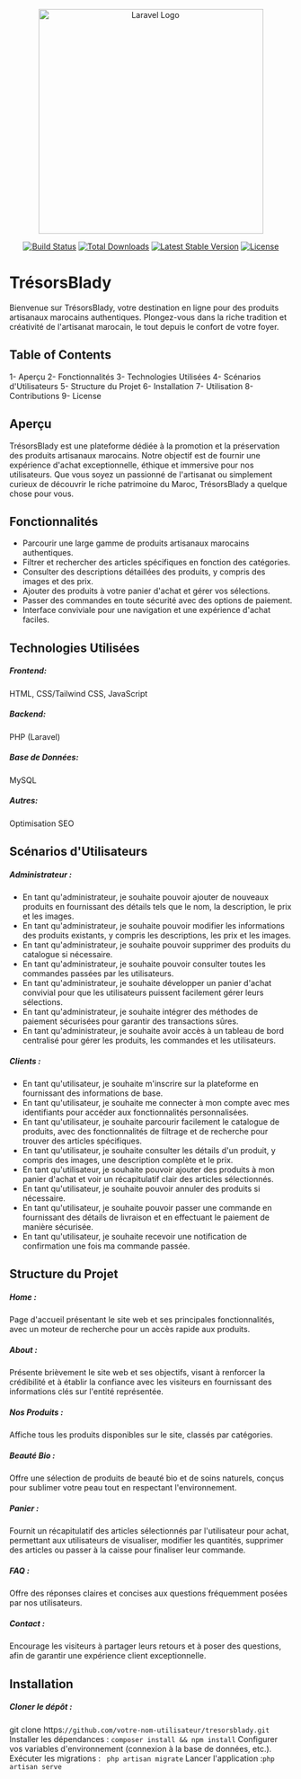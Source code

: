 <p align="center"><a href="https://laravel.com" target="_blank"><img src="https://raw.githubusercontent.com/laravel/art/master/logo-lockup/5%20SVG/2%20CMYK/1%20Full%20Color/laravel-logolockup-cmyk-red.svg" width="400" alt="Laravel Logo"></a></p>

<p align="center">
<a href="https://github.com/laravel/framework/actions"><img src="https://github.com/laravel/framework/workflows/tests/badge.svg" alt="Build Status"></a>
<a href="https://packagist.org/packages/laravel/framework"><img src="https://img.shields.io/packagist/dt/laravel/framework" alt="Total Downloads"></a>
<a href="https://packagist.org/packages/laravel/framework"><img src="https://img.shields.io/packagist/v/laravel/framework" alt="Latest Stable Version"></a>
<a href="https://packagist.org/packages/laravel/framework"><img src="https://img.shields.io/packagist/l/laravel/framework" alt="License"></a>
</p>

# TrésorsBlady

Bienvenue sur TrésorsBlady, votre destination en ligne pour des produits artisanaux marocains authentiques. Plongez-vous dans la riche tradition et créativité de l'artisanat marocain, le tout depuis le confort de votre foyer.

## Table of Contents


1- Aperçu
2- Fonctionnalités
3- Technologies Utilisées
4- Scénarios d'Utilisateurs
5- Structure du Projet
6- Installation
7- Utilisation
8- Contributions
9- License

## Aperçu

TrésorsBlady est une plateforme dédiée à la promotion et la préservation des produits artisanaux marocains. Notre objectif est de fournir une expérience d'achat exceptionnelle, éthique et immersive pour nos utilisateurs. Que vous soyez un passionné de l'artisanat ou simplement curieux de découvrir le riche patrimoine du Maroc, TrésorsBlady a quelque chose pour vous.


## Fonctionnalités
- Parcourir une large gamme de produits artisanaux marocains authentiques.
- Filtrer et rechercher des articles spécifiques en fonction des catégories.
- Consulter des descriptions détaillées des produits, y compris des images et des prix.
- Ajouter des produits à votre panier d'achat et gérer vos sélections.
- Passer des commandes en toute sécurité avec des options de paiement.
- Interface conviviale pour une navigation et une expérience d'achat faciles.
## Technologies Utilisées
##### Frontend: 
HTML, CSS/Tailwind CSS, JavaScript
##### Backend: 
PHP (Laravel)
##### Base de Données: 
MySQL
##### Autres: 
Optimisation SEO
## Scénarios d'Utilisateurs
##### Administrateur :
- En tant qu'administrateur, je souhaite pouvoir ajouter de nouveaux produits en fournissant des détails tels que le nom, la description, le prix et les images.
- En tant qu'administrateur, je souhaite pouvoir modifier les informations des produits existants, y compris les descriptions, les prix et les images.
- En tant qu'administrateur, je souhaite pouvoir supprimer des produits du catalogue si nécessaire.
- En tant qu'administrateur, je souhaite pouvoir consulter toutes les commandes passées par les utilisateurs.
- En tant qu'administrateur, je souhaite développer un panier d'achat convivial pour que les utilisateurs puissent facilement gérer leurs sélections.
- En tant qu'administrateur, je souhaite intégrer des méthodes de paiement sécurisées pour garantir des transactions sûres.
- En tant qu'administrateur, je souhaite avoir accès à un tableau de bord centralisé pour gérer les produits, les commandes et les utilisateurs.
##### Clients :
- En tant qu'utilisateur, je souhaite m'inscrire sur la plateforme en fournissant des informations de base.
- En tant qu'utilisateur, je souhaite me connecter à mon compte avec mes identifiants pour accéder aux fonctionnalités personnalisées.
- En tant qu'utilisateur, je souhaite parcourir facilement le catalogue de produits, avec des fonctionnalités de filtrage et de recherche pour trouver des articles spécifiques.
- En tant qu'utilisateur, je souhaite consulter les détails d'un produit, y compris des images, une description complète et le prix.
- En tant qu'utilisateur, je souhaite pouvoir ajouter des produits à mon panier d'achat et voir un récapitulatif clair des articles sélectionnés.
- En tant qu'utilisateur, je souhaite pouvoir annuler des produits si nécessaire.
- En tant qu'utilisateur, je souhaite pouvoir passer une commande en fournissant des détails de livraison et en effectuant le paiement de manière sécurisée.
- En tant qu'utilisateur, je souhaite recevoir une notification de confirmation une fois ma commande passée.
## Structure du Projet
##### Home :
Page d'accueil présentant le site web et ses principales fonctionnalités, avec un moteur de recherche pour un accès rapide aux produits.
##### About  :
Présente brièvement le site web et ses objectifs, visant à renforcer la crédibilité et à établir la confiance avec les visiteurs en fournissant des informations clés sur l'entité représentée.
##### Nos Produits :
Affiche tous les produits disponibles sur le site, classés par catégories.
##### Beauté Bio : 
Offre une sélection de produits de beauté bio et de soins naturels, conçus pour sublimer votre peau tout en respectant l'environnement.
##### Panier :
Fournit un récapitulatif des articles sélectionnés par l'utilisateur pour achat, permettant aux utilisateurs de visualiser, modifier les quantités, supprimer des articles ou passer à la caisse pour finaliser leur commande.
##### FAQ :
Offre des réponses claires et concises aux questions fréquemment posées par nos utilisateurs.
##### Contact :
Encourage les visiteurs à partager leurs retours et à poser des questions, afin de garantir une expérience client exceptionnelle.
## Installation
##### Cloner le dépôt :
git clone https:```//github.com/votre-nom-utilisateur/tresorsblady.git```
Installer les dépendances : ```composer install && npm install```
Configurer vos variables d'environnement (connexion à la base de données, etc.).
Exécuter les migrations : ``` php artisan migrate```
Lancer l'application :```php artisan serve```




